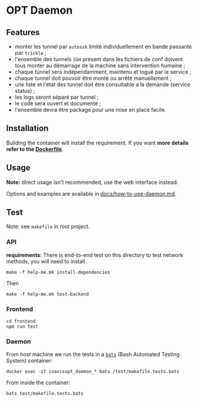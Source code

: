 # OPT Daemon

## Features

* monter les tunnel par `autossh` limité individuellement en bande passante par `trickle` ;
* l'ensemble des tunnels `SSH` présent dans les fichiers de conf doivent tous monter au démarrage de la machine sans intervention humaine ;
* chaque tunnel sera indépendamment, maintenu et logué par le service ;
* chaque tunnel doit pouvoir être monté ou arrêté manuellement ;
* une liste et l'état des tunnel doit être consultable a la demande (service status) ;
* les logs seront séparé par tunnel ;
* le code sera ouvert et documenté ;
* l'ensemble devra être packagé pour une mise en place facile.

## Installation

Building the container will install the requirement. If you want **more details refer to the [Dockerfile](Dockerfile)**.

## Usage

**Note:** direct usage isn't recommended, use the web interface instead.

Options and examples are available in [docs/how-to-use-daemon.md](./docs/how-to-use-daemon.md).

## Test

Note: see `makefile` in root project.

### API

**requirements**: 
There is end-to-end test on this directory to test network methods, you will need to install

    make -f help-me.mk install-dependencies

Then

    make -f help-me.mk test-backend

### Frontend

    cd frontend
    npm run test

### Daemon

From host machine we run the tests in a [`bats`](https://github.com/sstephenson/bats) (Bash Automated Testing System) container:

    docker exec -it coaxisopt_daemon_* bats /test/makefile.tests.bats

From inside the container:

    bats test/makefile.tests.bats
        

